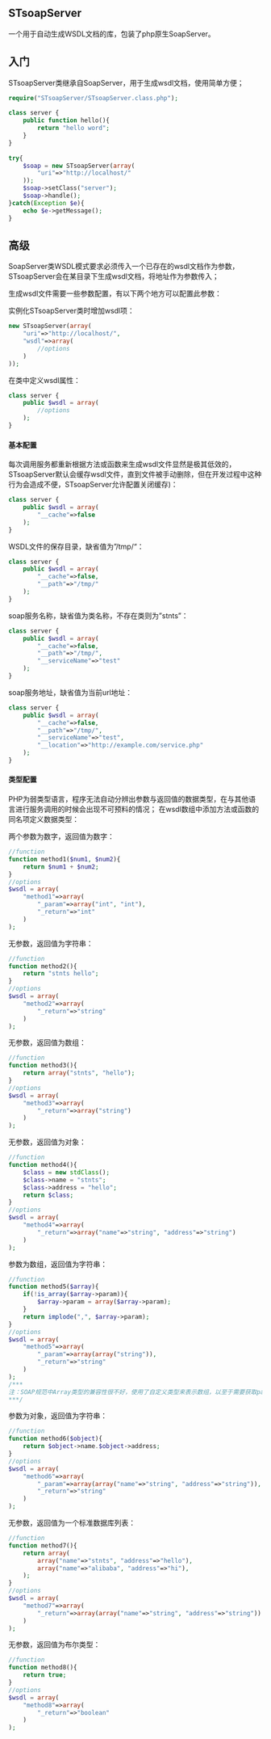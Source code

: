 STsoapServer
-----------------------------------
一个用于自动生成WSDL文档的库，包装了php原生SoapServer。


入门
-----------------------------------

STsoapServer类继承自SoapServer，用于生成wsdl文档，使用简单方便；
    
```php
require("STsoapServer/STsoapServer.class.php");
 
class server {
    public function hello(){
        return "hello word";
    }
}
 
try{
    $soap = new STsoapServer(array(
        "uri"=>"http://localhost/"
    ));
    $soap->setClass("server");
    $soap->handle();
}catch(Exception $e){
    echo $e->getMessage();
}
```

高级
-----------------------------------

SoapServer类WSDL模式要求必须传入一个已存在的wsdl文档作为参数，STsoapServer会在某目录下生成wsdl文档，将地址作为参数传入；

生成wsdl文件需要一些参数配置，有以下两个地方可以配置此参数：

实例化STsoapServer类时增加wsdl项：
```php
new STsoapServer(array(
    "uri"=>"http://localhost/",
    "wsdl"=>array(
        //options
    )
));
```

在类中定义wsdl属性：
```php
class server {
    public $wsdl = array(
        //options
    );
}
```

#### 基本配置

每次调用服务都重新根据方法或函数来生成wsdl文件显然是极其低效的，STsoapServer默认会缓存wsdl文件，直到文件被手动删除，但在开发过程中这种行为会造成不便，STsoapServer允许配置关闭缓存)：
```php
class server {
    public $wsdl = array(
        "__cache"=>false
    );
}
```

WSDL文件的保存目录，缺省值为”/tmp/“：
```php
class server {
    public $wsdl = array(
        "__cache"=>false,
        "__path"=>"/tmp/"
    );
}
```

soap服务名称，缺省值为类名称，不存在类则为”stnts”：
```php
class server {
    public $wsdl = array(
        "__cache"=>false,
        "__path"=>"/tmp/",
        "__serviceName"=>"test"
    );
}
```

soap服务地址，缺省值为当前url地址：
```php
class server {
    public $wsdl = array(
        "__cache"=>false,
        "__path"=>"/tmp/",
        "__serviceName"=>"test",
        "__location"=>"http://example.com/service.php"
    );
}
```

#### 类型配置

PHP为弱类型语言，程序无法自动分辨出参数与返回值的数据类型，在与其他语言进行服务调用的时候会出现不可预料的情况；
在wsdl数组中添加方法或函数的同名项定义数据类型：

两个参数为数字，返回值为数字：
```php
//function
function method1($num1, $num2){
    return $num1 + $num2;
}
//options
$wsdl = array(
    "method1"=>array(
        "_param"=>array("int", "int"),
        "_return"=>"int"
    )
);
```

无参数，返回值为字符串：
```php
//function
function method2(){
    return "stnts hello";
}
//options
$wsdl = array(
    "method2"=>array(
        "_return"=>"string"
    )
);
```

无参数，返回值为数组：
```php
//function
function method3(){
    return array("stnts", "hello");
}
//options
$wsdl = array(
    "method3"=>array(
        "_return"=>array("string")
    )
);
```

无参数，返回值为对象：
```php
//function
function method4(){
    $class = new stdClass();
    $class->name = "stnts";
    $class->address = "hello";
    return $class;
}
//options
$wsdl = array(
    "method4"=>array(
        "_return"=>array("name"=>"string", "address"=>"string")
    )
);
```

参数为数组，返回值为字符串：
```php
//function
function method5($array){
    if(!is_array($array->param)){
        $array->param = array($array->param);
    }
    return implode(",", $array->param);
}
//options
$wsdl = array(
    "method5"=>array(
        "_param"=>array(array("string")),
        "_return"=>"string"
    )
);
/***
注：SOAP规范中Array类型的兼容性很不好，使用了自定义类型来表示数组，以至于需要获取param属性才能获取到数组参数；
***/
```
    
参数为对象，返回值为字符串：
```php
//function
function method6($object){
    return $object->name.$object->address;
}
//options
$wsdl = array(
    "method6"=>array(
        "_param"=>array(array("name"=>"string", "address"=>"string")),
        "_return"=>"string"
    )
);
```

无参数，返回值为一个标准数据库列表：
```php
//function
function method7(){
    return array(
        array("name"=>"stnts", "address"=>"hello"),
        array("name"=>"alibaba", "address"=>"hi"),
    );
}
//options
$wsdl = array(
    "method7"=>array(
        "_return"=>array(array("name"=>"string", "address"=>"string"))
    )
);
```

无参数，返回值为布尔类型：
```php
//function
function method8(){
    return true;
}
//options
$wsdl = array(
    "method8"=>array(
        "_return"=>"boolean"
    )
);
```
